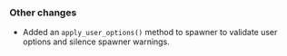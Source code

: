 <!-- Delete the sections that don't apply -->

### Other changes

- Added an `apply_user_options()` method to spawner to validate user options and silence spawner warnings.
